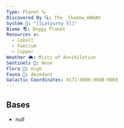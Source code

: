 ```yaml
---
Type: Planet 🪐
Discovered By 🔍: The _Shadow_HAHAH
System 🔆: "[[Latyurny V]]"
Biome 🌎: Boggy Planet
Resources ⚒️:
  - Cobalt
  - Faecium
  - Copper
Weather 🌦️: Mists of Annihilation
Sentinels 🚨: None
Flora 🌿: High
Fauna 🐾: Abundant
Galactic Coordinates: 0171:0086:060B:0OE8
---
```

## Bases
- null